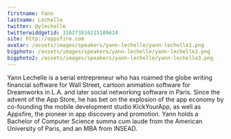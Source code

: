```yaml
---
firstname: Yann 
lastname: Lechelle
twitter: @ylechelle
twitterwiddgetid: 316273816215109634
site: http://appsfire.com
avatar: /assets/images/speakers/yann-lechelle/yann-lechelle1.png
bigphoto: /assets/images/speakers/yann-lechelle/yann-lechelle2.png
bigphoto2: /assets/images/speakers/yann-lechelle/yann-lechelle3.png
---
```


Yann Lechelle is a serial entrepreneur who has roamed the globe writing financial software for Wall Street, cartoon animation software for Dreamworks in L.A. and later social networking software in Paris. Since the advent of the App Store, he has bet on the explosion of the app economy by co-founding the mobile development studio KickYourApp, as well as Appsfire, the pioneer in app discovery and promotion. Yann holds a Bachelor of Computer Science summa cum laude from the American University of Paris, and an MBA from INSEAD.